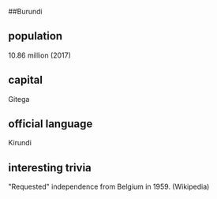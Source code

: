 ##Burundi
## population
10.86 million (2017)

## capital
Gitega
 
## official language
Kirundi

## interesting trivia
"Requested" independence from Belgium in 1959. (Wikipedia)


